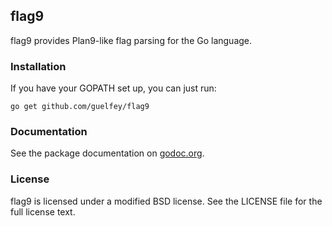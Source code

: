 flag9
-----

flag9 provides Plan9-like flag parsing for the Go language.

### Installation

If you have your GOPATH set up, you can just run:

```
go get github.com/guelfey/flag9
```

### Documentation

See the package documentation on
[godoc.org](http://godoc.org/github.com/guelfey/flag9).

### License

flag9 is licensed under a modified BSD license. See the LICENSE file for the
full license text.
